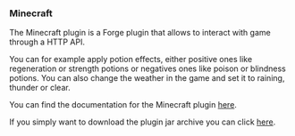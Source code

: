 ### Minecraft

The Minecraft plugin is a Forge plugin that allows to interact with game through a HTTP API.

You can for example apply potion effects, either positive ones like regeneration or strength potions or negatives ones like poison or blindness potions.
You can also change the weather in the game and set it to raining, thunder or clear.

You can find the documentation for the Minecraft plugin [here](https://github.com/Thyvador/minecraft-http-mod/blob/main/README.md).

If you simply want to download the plugin jar archive you can click [here](https://github.com/Thyvador/minecraft-http-mod/releases/download/1.0.0/twitvhhttpmod-1.0.jar).
